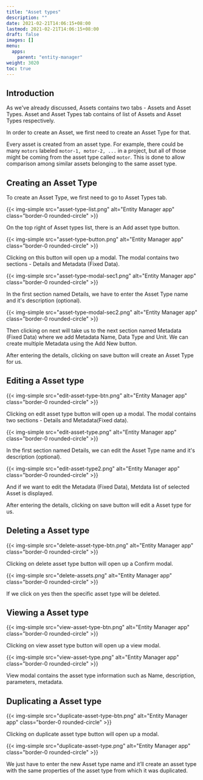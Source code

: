 ```yaml
---
title: "Asset types"
description: ""
date: 2021-02-21T14:06:15+08:00
lastmod: 2021-02-21T14:06:15+08:00
draft: false
images: []
menu:
  apps:
    parent: "entity-manager"
weight: 3020
toc: true
---
```


## Introduction

As we've already discussed, Assets contains two tabs - Assets and Asset Types. Asset and Asset Types tab contains of list of Assets and Asset Types respectively.

In order to create an Asset, we first need to create an Asset Type for that.

Every asset is created from an asset type. For example, there could be many `motors` labeled `motor-1, motor-2, ...` in a project, but all of those might be coming from the asset type called `motor`. This is done to allow comparison among similar assets belonging to the same asset type.

## Creating an Asset Type

To create an Asset Type, we first need to go to Asset Types tab.

{{< img-simple src="asset-type-list.png" alt="Entity Manager app" class="border-0 rounded-circle" >}}

On the top right of Asset types list, there is an Add asset type button.

{{< img-simple src="asset-type-button.png" alt="Entity Manager app" class="border-0 rounded-circle" >}}

Clicking on this button will open up a modal. The modal contains two sections - Details and Metadata (Fixed Data).

{{< img-simple src="asset-type-modal-sec1.png" alt="Entity Manager app" class="border-0 rounded-circle" >}}

In the first section named Details, we have to enter the Asset Type name and it's description (optional).

{{< img-simple src="asset-type-modal-sec2.png" alt="Entity Manager app" class="border-0 rounded-circle" >}}

Then clicking on next will take us to the next section named Metadata (Fixed Data) where we add Metadata Name, Data Type and Unit. We can create multiple Metadata using the Add New button.

After entering the details, clicking on save button will create an Asset Type for us.

## Editing a Asset type

{{< img-simple src="edit-asset-type-btn.png" alt="Entity Manager app" class="border-0 rounded-circle" >}}

Clicking on edit asset type button will open up a modal. The modal contains two sections - Details and Metadata(Fixed data).

{{< img-simple src="edit-asset-type.png" alt="Entity Manager app" class="border-0 rounded-circle" >}}

In the first section named Details, we can edit the Asset Type name and it's description (optional).

{{< img-simple src="edit-asset-type2.png" alt="Entity Manager app" class="border-0 rounded-circle" >}}

And if we want to edit the Metadata (Fixed Data), Metdata list of selected Asset is displayed.

After entering the details, clicking on save button will edit a Asset type for us.

## Deleting a Asset type

{{< img-simple src="delete-asset-type-btn.png" alt="Entity Manager app" class="border-0 rounded-circle" >}}

Clicking on delete asset type button will open up a Confirm modal.

{{< img-simple src="delete-assets.png" alt="Entity Manager app" class="border-0 rounded-circle" >}}

If we click on yes then the specific asset type will be deleted.

## Viewing a Asset type

{{< img-simple src="view-asset-type-btn.png" alt="Entity Manager app" class="border-0 rounded-circle" >}}

Clicking on view asset type button will open up a view modal.

{{< img-simple src="view-asset-type.png" alt="Entity Manager app" class="border-0 rounded-circle" >}}

View modal contains the asset type information such as Name, description, parameters, metadata.

## Duplicating a Asset type

{{< img-simple src="duplicate-asset-type-btn.png" alt="Entity Manager app" class="border-0 rounded-circle" >}}

Clicking on duplicate asset type button will open up a modal.

{{< img-simple src="duplicate-asset-type.png" alt="Entity Manager app" class="border-0 rounded-circle" >}}

We just have to enter the new Asset type name and it’ll create an asset type with the same properties of the asset type from which it was duplicated.

